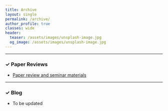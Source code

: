 ```yaml
---
title: Archive
layout: single
permalink: /archive/
author_profile: true
classes: wide
header:
  teaser: /assets/images/unsplash-image.jpg
  og_image: /assets/images/unsplash-image.jpg
---
```


--------------------
<h3> &#10003; Paper Reviews </h3>
<ul>
  <li> <a href="https://unistda.notion.site/af5cf0fbbb964faba74b39be4f1eac9f?v=02acaa41c65b4592813e6477674f51a5"> Paper review and seminar materials </a> </li>
</ul>


--------------------
<h3> &#10003; Blog </h3>
<ul>
  <li> To be updated </li>
</ul>


